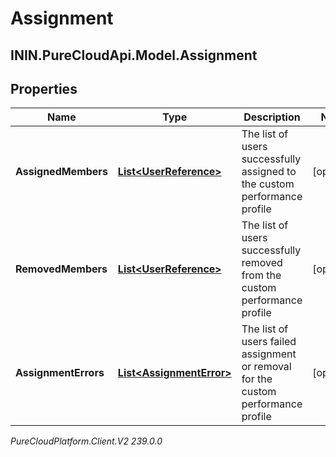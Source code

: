 # Assignment

## ININ.PureCloudApi.Model.Assignment

## Properties

|Name | Type | Description | Notes|
|------------ | ------------- | ------------- | -------------|
| **AssignedMembers** | [**List&lt;UserReference&gt;**](UserReference) | The list of users successfully assigned to the custom performance profile | [optional] |
| **RemovedMembers** | [**List&lt;UserReference&gt;**](UserReference) | The list of users successfully removed from the custom performance profile | [optional] |
| **AssignmentErrors** | [**List&lt;AssignmentError&gt;**](AssignmentError) | The list of users failed assignment or removal for the custom performance profile | [optional] |



_PureCloudPlatform.Client.V2 239.0.0_
